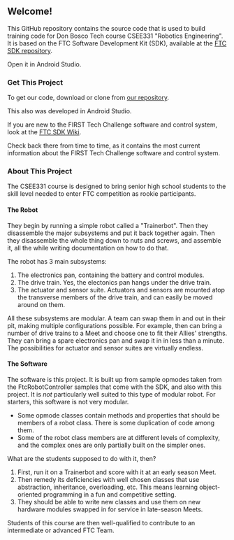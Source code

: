 ## Welcome!

This GitHub repository contains the source code that is used to build 
training code for Don Bosco Tech course CSEE331 "Robotics Engineering". 
It is based on the FTC Software Development Kit (SDK), available at the
[FTC SDK repository](https://github.com/ftctechnh/ftc_app/releases).
        
Open it in Android Studio.

### Get This Project
To get our code, download or clone from 
[our repository](https://github.com/jrasor/csee331).

This also was developed in Android Studio.

If you are new to the FIRST Tech Challenge software and control system, 
look at the [FTC SDK Wiki](https://github.com/ftctechnh/ftc_app/wiki).

Check back there from time to time, as it contains the most current 
information about the FIRST Tech Challenge software and control system.
### About This Project
The CSEE331 course is designed to bring senior high school students to the
skill level needed to enter FTC competition as rookie participants. 
#### The Robot
They begin by running a simple robot called a "Trainerbot". Then they disassemble
the major subsystems and put it back together again. Then they disassemble
the whole thing down to nuts and screws, and assemble it, all the while 
writing documentation on how to do that.

The robot has 3 main subsystems:
1. The electronics pan, containing the battery and control modules.
2. The drive train. Yes, the electonics pan hangs under the drive train.
3. The actuator and sensor suite. Actuators and sensors are mounted atop the
transverse members of the drive train, and can easily be moved around on
them.

All these subsystems are modular. A team can swap them in and out in their
pit, making multiple configurations possible. For example, then can bring 
a number of drive trains to a Meet and choose one to fit their Allies' 
strengths. They can bring a spare electronics pan and swap it in in less than
a minute. The possibilities for actuator and sensor suites are virtually
endless.
#### The Software
The software is this project. It is built up from sample opmodes taken from
the FtcRobotController samples that come with the SDK, and also with this
project. It is _not_ particularly well suited to this type of modular robot.
For starters, this software is not very modular.
* Some opmode classes contain methods and properties that should be members
 of a robot class. There is some duplication of code among them.
* Some of the robot class members are at different levels of complexity,
and the complex ones are only partially built on the simpler ones.

What are the students supposed to do with it, then?
1. First, run it on a Trainerbot and score with it at an early season Meet.
2. Then remedy its deficiencies with well chosen classes that use abstraction,
inheritance, overloading, etc. This means learning object-oriented programming
in a fun and competitive setting.
3. They should be able to write new classes and use them on new hardware 
modules swapped in for service in late-season Meets.

Students of this course are then well-qualified to contribute to an intermediate
or advanced FTC Team.
